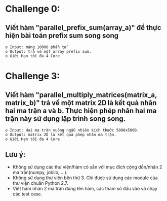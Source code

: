 # Challenge 0: 
## Viết hàm "parallel_prefix_sum(array_a)" để thực hiện bài toán prefix sum song song 
    o Input: mảng 10000 phần tử
    o Output: trả về một array prefix sum.
    o Giới Hạn tối đa 4 Core
# Challenge 3: 
## Viết hàm "parallel_multiply_matrices(matrix_a, matrix_b)" trả về một matrix 2D là kết quả nhân hai ma trận a và b. Thực hiện phép nhân hai ma trận này sử dụng lập trình song song.
    o Input: Hai ma trận vuông ngẫu nhiên kích thước 5000x5000.
    o Output: matrix 2D là kết quả phép nhân ma trận.
    o Giới Hạn tối đa 4 Core
## Lưu ý: 
- Không sử dụng các thư viện/hàm có sẵn với mục đích cộng dồn/nhân 2 ma trận(numpy, joblib,….).
- Không sử dụng thư viện bên thứ 3. Chỉ được sử dụng các module của thư viện chuẩn Python 2.7.
- Viết hàm nhân 2 ma trận đúng tên hàm, các tham số đầu vào và chạy các test case.
